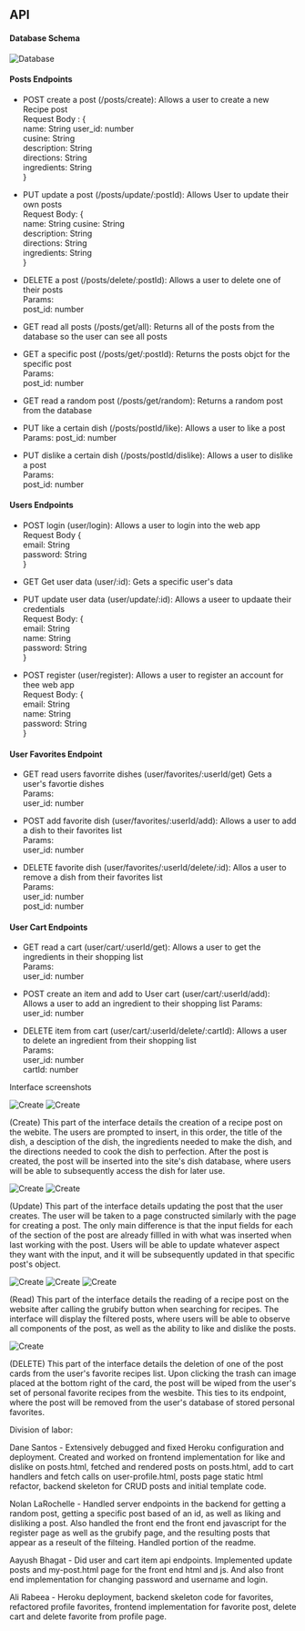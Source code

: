 
## API

#### Database Schema

![Database](./images/schema.png)

#### Posts Endpoints

- POST create a post (/posts/create): Allows a user to create a new Recipe post  
    Request Body : {  
        name: String
        user_id: number  
        cusine: String  
        description: String  
        directions: String  
        ingredients: String  
    }  

- PUT update a post (/posts/update/:postId): Allows User to update their own posts   
        Request Body: {  
            name: String
            cusine: String  
            description: String  
            directions: String  
            ingredients: String  
        }  
  
- DELETE a post (/posts/delete/:postId): Allows a user to delete one of their posts   
    Params:  
    post_id: number  

- GET read all posts (/posts/get/all): Returns all of the posts from the database so the user can see all posts  


- GET a specific post (/posts/get/:postId): Returns the posts objct for the specific post    
    Params:  
    post_id: number   

- GET read a random post (/posts/get/random): Returns a random post from the database  

- PUT like a certain dish (/posts/postId/like): Allows a user to like a post
Params: 
    post_id: number  


- PUT dislike a certain dish (/posts/postId/dislike): Allows a user to dislike a post  
Params:  
    post_id: number  


#### Users Endpoints

- POST login (user/login): Allows a user to login into the web app    
    Request Body {  
        email: String    
        password: String  
    }   

- GET Get user data (user/:id): Gets a specific user's data  

- PUT update user data (user/update/:id): Allows a useer to updaate their credentials  
Request Body: {  
    email: String  
    name: String  
    password: String  
}  

- POST register (user/register): Allows a user to register an account for thee web app  
Request Body: {  
    email: String  
    name: String  
    password: String  
}  

#### User Favorites Endpoint
- GET read users favorrite dishes (user/favorites/:userId/get) Gets a user's favortie dishes  
Params:  
user_id: number    


- POST add favorite dish (user/favorites/:userId/add): Allows a user to add a dish to their favorites list   
Params:  
    user_id: number   


- DELETE favorite dish (user/favorites/:userId/delete/:id): Allos a user to remove a dish from their favorites list  
Params:   
    user_id: number  
    post_id: number  

#### User Cart Endpoints
- GET read a cart (user/cart/:userId/get): Allows a user to get the ingredients in their shopping list  
Params:  
    user_id: number  


- POST create an item and add to User cart (user/cart/:userId/add): Allows a user to add an ingredient to their shopping list
Params:  
    user_id: number  


- DELETE item from cart (user/cart/:userId/delete/:cartId): Allows a user to delete an ingredient from their shopping list  
Params:  
    user_id: number  
    cartId: number  


Interface screenshots

![Create](./images/create-top-half.png)
![Create](./images/create-bottom-half.png)

(Create) This part of the interface details the creation of a recipe post on the webite. The users are prompted to insert, in this order, the title of the dish, a desciption of the dish, the ingredients needed to make the dish, and the directions needed to cook the dish to perfection. After the post is created, the post will be inserted into the site's dish database, where users will be able to subsequently access the dish for later use.

![Create](./images/update-top.png)
![Create](./images/update-bottom.png)

(Update) This part of the interface details updating the post that the user creates. The user will be taken to a page constructed similarly with the page for creating a post. The only main difference is that the input fields for each of the section of the post are already fillled in with what was inserted when last working with the post. Users will be able to update whatever aspect they want with the input, and it will be subsequently updated in that specific post's object.

![Create](./images/read-top.png)
![Create](./images/read-middle.png)
![Create](./images/read-bottom.png)

(Read) This part of the interface details the reading of a recipe post on the website after calling the grubify button when searching for recipes. The interface will display the filtered posts, where users will be able to observe all components of the post, as well as the ability to like and dislike the posts.

![Create](./images/delete.png)

(DELETE) This part of the interface details the deletion of one of the post cards from the user's favorite recipes list. Upon clicking the trash can image placed at the bottom right of the card, the post will be wiped from the user's set of personal favorite recipes from the wesbite. This ties to its endpoint, where the post will be removed from the user's database of stored personal favorites.



Division of labor:

Dane Santos - Extensively debugged and fixed Heroku configuration and deployment. Created and worked on frontend implementation for like and dislike on posts.html, fetched and rendered posts on posts.html, add to cart handlers and fetch calls on user-profile.html, posts page static html refactor, backend skeleton for CRUD posts and initial template code.

Nolan LaRochelle - Handled server endpoints in the backend for getting a random post, getting a specific post based of an id, as well as liking and disliking a post. Also handled the front end the front end javascript for the register page as well as the grubify page, and the resulting posts that appear as a reseult of the filteing. Handled portion of the readme.

Aayush Bhagat - Did user and cart item api endpoints. Implemented update posts and my-post.html page for the  front end html and js. And also front end implementation for changing password and username and login. 

Ali Rabeea - Heroku deployment, backend skeleton code for favorites, refactored profile favorites, frontend implementation for favorite post, delete cart and delete favorite from profile page.
